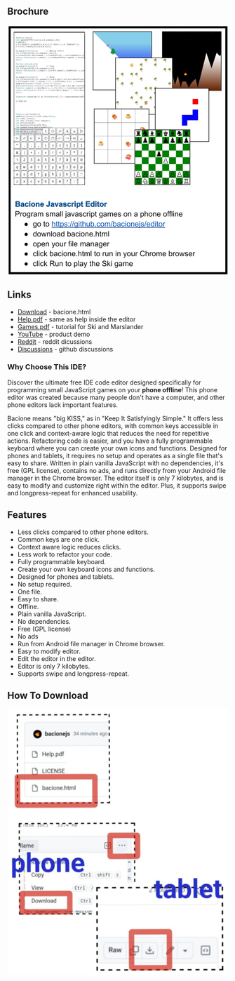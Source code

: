 ## Brochure

[![Info](README.JPG)](bacione.html)

## Links

- [Download](bacione.html) - bacione.html
- [Help.pdf](Help.pdf) - same as help inside the editor
- [Games.pdf](Games.pdf) - tutorial for Ski and Marslander
- [YouTube](http://www.youtube.com/@bacionejs) - product demo
- [Reddit](https://www.reddit.com/r/bacionejs) - reddit dicussions
- [Discussions](https://github.com/bacionejs/editor/discussions) - github discussions

### Why Choose This IDE?

Discover the ultimate free IDE code editor designed specifically for programming small JavaScript games on your **phone offline**! This phone editor was created because many people don't have a computer, and other phone editors lack important features. 

Bacione means "big KISS," as in "Keep It Satisfyingly Simple." It offers less clicks compared to other phone editors, with common keys accessible in one click and context-aware logic that reduces the need for repetitive actions. Refactoring code is easier, and you have a fully programmable keyboard where you can create your own icons and functions. Designed for phones and tablets, it requires no setup and operates as a single file that's easy to share. Written in plain vanilla JavaScript with no dependencies, it's free (GPL license), contains no ads, and runs directly from your Android file manager in the Chrome browser. The editor itself is only 7 kilobytes, and is easy to modify and customize right within the editor. Plus, it supports swipe and longpress-repeat for enhanced usability.


## Features

- Less clicks compared to other phone editors.
- Common keys are one click.
- Context aware logic reduces clicks.
- Less work to refactor your code.
- Fully programmable keyboard.
- Create your own keyboard icons and functions.
- Designed for phones and tablets.
- No setup required.
- One file.
- Easy to share.
- Offline.
- Plain vanilla JavaScript.
- No dependencies.
- Free (GPL license)
- No ads
- Run from Android file manager in Chrome browser.
- Easy to modify editor.
- Edit the editor in the editor.
- Editor is only 7 kilobytes.
- Supports swipe and longpress-repeat.


## How To Download
[![How To Download](README2.JPG)](bacione.html)
